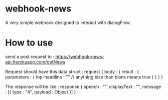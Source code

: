 # webhook-news

A very simple webhook designed to interact with dialogFlow.

# How to use
send a post request to :
https://webhook-news-api.herokuapp.com/getNews

Request should have this data struct :
request {
  body : {
    result : {
      parameters : {
        top-headline : "" // anything else than blank means true
      }
    }
  }
}

The response will be like :
response {
  speech : "",
  displayText : "",
  message : [{
      type : "4",
      payload : Object
  }]
}
